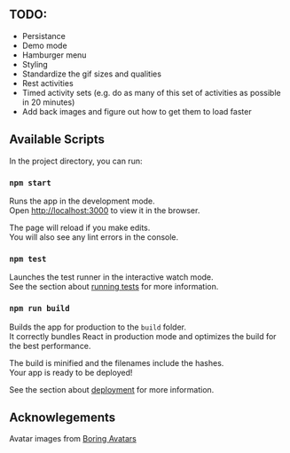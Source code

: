 ## TODO:
* Persistance
* Demo mode
* Hamburger menu
* Styling
* Standardize the gif sizes and qualities
* Rest activities
* Timed activity sets (e.g. do as many of this set of activities as possible in 20 minutes)
* Add back images and figure out how to get them to load faster

## Available Scripts

In the project directory, you can run:

### `npm start`

Runs the app in the development mode.\
Open [http://localhost:3000](http://localhost:3000) to view it in the browser.

The page will reload if you make edits.\
You will also see any lint errors in the console.

### `npm test`

Launches the test runner in the interactive watch mode.\
See the section about [running tests](https://facebook.github.io/create-react-app/docs/running-tests) for more information.

### `npm run build`

Builds the app for production to the `build` folder.\
It correctly bundles React in production mode and optimizes the build for the best performance.

The build is minified and the filenames include the hashes.\
Your app is ready to be deployed!

See the section about [deployment](https://facebook.github.io/create-react-app/docs/deployment) for more information.


## Acknowlegements
Avatar images from [Boring Avatars](https://boringavatars.com)